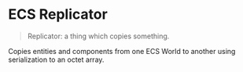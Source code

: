 # ECS Replicator

> Replicator: a thing which copies something.

Copies entities and components from one ECS World to another using serialization to an octet array.
